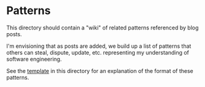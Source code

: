 # Patterns
This directory should contain a "wiki" of related patterns referenced by blog posts.

I'm envisioning that as posts are added, we build up a list of patterns that others can steal, dispute, update, etc. representing my understanding of software engineering.

See the [template](template.md) in this directory for an explanation of the format of these patterns.